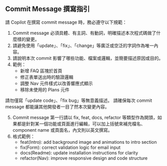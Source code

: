 
## Commit Message 撰寫指引

請 Copilot 在撰寫 commit message 時，務必遵守以下規範：

1. Commit message 必須具體、有主詞、有動詞，明確描述本次程式碼做了什麼樣的變更。
2. 請避免使用「update」、「fix」、「change」等廣泛或空泛的字詞作為唯一內容。
3. 請說明本次 commit 影響了哪些功能、檔案或邏輯，並簡要描述原因或目的。
4. 範例：
	- 新增 FAQ 區塊於首頁
	- 修正表單送出時的驗證邏輯
	- 調整 Nav 元件樣式以改善響應式顯示
	- 移除未使用的 Plans 元件

請勿僅寫「update code」、「fix bug」等無意義描述。
請確保每次 commit message 都能讓其他開發者一目了然本次變更內容。

5. Commit message 第一行請以 fix, feat, docs, refactor 等類型作為開頭，如果都是針對某一個功能或頁面進行編輯，可以加上括號來補充檔名、 component name 或頁面名，內文則以英文撰寫。
6. 格式範例：
    - feat(Intro): add background image and animations to intro section
    - fix(Form): correct validation logic for email input
    - docs(Readme): update installation instructions for clarity
    - refactor(Nav): improve responsive design and code structure

